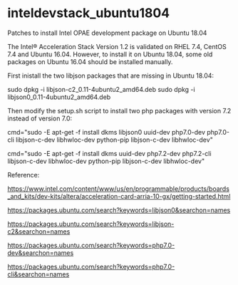 # inteldevstack_ubuntu1804
Patches to install Intel OPAE development package on Ubuntu 18.04

The Intel® Acceleration Stack Version 1.2 is validated on RHEL 7.4, CentOS 7.4 and Ubuntu 16.04.
However, to install it on Ubuntu 18.04, some old packages on Ubuntu 16.04 should be installed manually.

First inistall the two libjson packages that are missing in Ubuntu 18.04:

  sudo dpkg -i libjson-c2_0.11-4ubuntu2_amd64.deb
  sudo dpkg -i libjson0_0.11-4ubuntu2_amd64.deb

Then modify the setup.sh script to install two php packages with version 7.2 instead of version 7.0:

  cmd="sudo -E apt-get -f install dkms libjson0 uuid-dev php7.0-dev php7.0-cli libjson-c-dev libhwloc-dev python-pip libjson-c-dev libhwloc-dev"

  cmd="sudo -E apt-get -f install dkms uuid-dev php7.2-dev php7.2-cli libjson-c-dev libhwloc-dev python-pip libjson-c-dev libhwloc-dev"

Reference:

https://www.intel.com/content/www/us/en/programmable/products/boards_and_kits/dev-kits/altera/acceleration-card-arria-10-gx/getting-started.html

https://packages.ubuntu.com/search?keywords=libjson0&searchon=names

https://packages.ubuntu.com/search?keywords=libjson-c2&searchon=names

https://packages.ubuntu.com/search?keywords=php7.0-dev&searchon=names

https://packages.ubuntu.com/search?keywords=php7.0-cli&searchon=names
